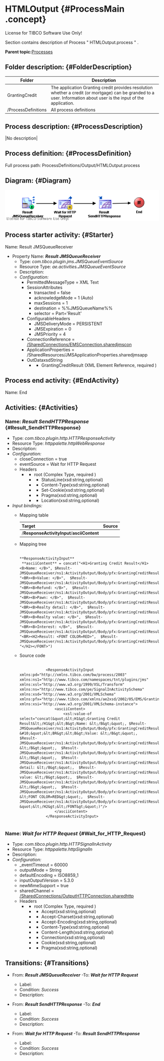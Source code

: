 # HTMLOutput {#ProcessMain .concept}

License for TIBCO Software Use Only!

Section contains description of Process " HTMLOutput.process " .

**Parent topic:**[Processes](../../../../projects/GrantingCredit/common/process.md)

## Folder description: {#FolderDescription}

|Folder|Description|
|------|-----------|
|GrantingCredit|The application Granting credit provides resolution whether a credit \(or mortgage\) can be granded to a user. Information about user is the input of the application.|
|/ProcessDefinitions|All process definitions|

## Process description: {#ProcessDescription}

|No description|

## Process definition: {#ProcessDefinition}

Full process path: ProcessDefinitions/Output/HTMLOutput.process

## Diagram: {#Diagram}

![](HTMLOutput.process.png)

## Process starter activity: {#Starter}

Name: Result JMSQueueReceiver

-   Property Name: ***Result JMSQueueReceiver***
    -   Type: *com.tibco.plugin.jms.JMSQueueEventSource*
    -   Resource Type: *ae.activities.JMSQueueEventSource*
    -   Description:
    -   *Configuration:*
        -   PermittedMessageType = XML Text
        -   SessionAttributes
            -   transacted = false
            -   acknowledgeMode = 1 \(Auto\)
            -   maxSessions = 1
            -   destination = %%JMSQueueName%%
            -   selector = Part='Result'
        -   ConfigurableHeaders
            -   JMSDeliveryMode = PERSISTENT
            -   JMSExpiration = 0
            -   JMSPriority = 4
        -   ConnectionReference = [/SharedConnections/EMSConnection.sharedjmscon](../../SharedConnections/EMSConnection.sharedjmscon.md)
        -   ApplicationProperties = /SharedResources/JMSApplicationProperties.sharedjmsapp
        -   OutDataxsdString
            -   - GrantingCreditResult \(XML Element Reference, required \)

## Process end activity: {#EndActivity}

Name: End

## Activities: {#Activities}

### Name: ***Result SendHTTPResponse*** {#Result_SendHTTPResponse}

-   Type: *com.tibco.plugin.http.HTTPResponseActivity*
-   Resource Type: *httppalette.httpWebResponse*
-   Description:
-   *Configuration:*
    -   closeConnection = true
    -   eventSource = Wait for HTTP Request
    -   Headers
        -   + root \(Complex Type, required \)
            -   - StatusLine\(xsd:string,optional\)
            -   - Content-Type\(xsd:string,optional\)
            -   - Set-Cookie\(xsd:string,optional\)
            -   - Pragma\(xsd:string,optional\)
            -   - Location\(xsd:string,optional\)
-   *Input bindings:*
    -   Mapping table

        |Target|Source|
        |------|------|
        |/**ResponseActivityInput**/**asciiContent**| |

    -   Mapping tree

        ```
        
        **ResponseActivityInput**
         **asciiContent** = concat("<H1>Granting Credit Result</H1><B>Name: </B>", $Result-JMSQueueReceiver/ns1:ActivityOutput/Body/pfx:GrantingCreditResult/Name, 
        "<BR><B>Value: </B>",  $Result-JMSQueueReceiver/ns1:ActivityOutput/Body/pfx:GrantingCreditResult/Value,
        "<BR><B>Refund: </B>",  $Result-JMSQueueReceiver/ns1:ActivityOutput/Body/pfx:GrantingCreditResult/Refund,
        "<BR><B>Pawn: </B>",  $Result-JMSQueueReceiver/ns1:ActivityOutput/Body/pfx:GrantingCreditResult/Pawn,
        "<BR><B>Realty detail: </B>",  $Result-JMSQueueReceiver/ns1:ActivityOutput/Body/pfx:GrantingCreditResult/RealtyDetail,
        "<BR><B>Realty value: </B>",  $Result-JMSQueueReceiver/ns1:ActivityOutput/Body/pfx:GrantingCreditResult/RealtyValue,
        "<BR><B>Interest: </B>",  $Result-JMSQueueReceiver/ns1:ActivityOutput/Body/pfx:GrantingCreditResult/Interest,
        "<BR><H2>Result: <FONT COLOR=RED>",  $Result-JMSQueueReceiver/ns1:ActivityOutput/Body/pfx:GrantingCreditResult/State, "</H2></FONT>")
        ```

    -   Source code

        ```
        
                    <ResponseActivityInput xmlns:pd="http://xmlns.tibco.com/bw/process/2003" xmlns:ns1="http://www.tibco.com/namespaces/tnt/plugins/jms" xmlns:xsl="http://www.w3.org/1999/XSL/Transform" xmlns:ns="http://www.tibco.com/pe/SignalInActivitySchema" xmlns:xsd="http://www.w3.org/2001/XMLSchema" xmlns:pfx="http://www.tibco.com/xmlns/ae2xsd/2002/05/EMS/GrantingCreditAESchema" xmlns:xsi="http://www.w3.org/2001/XMLSchema-instance">
                        <asciiContent>
                            <xsl:value-of select="concat(&quot;&lt;H1&gt;Granting Credit Result&lt;/H1&gt;&lt;B&gt;Name: &lt;/B&gt;&quot;, $Result-JMSQueueReceiver/ns1:ActivityOutput/Body/pfx:GrantingCreditResult/Name, &#10;&quot;&lt;BR&gt;&lt;B&gt;Value: &lt;/B&gt;&quot;,  $Result-JMSQueueReceiver/ns1:ActivityOutput/Body/pfx:GrantingCreditResult/Value,&#10;&quot;&lt;BR&gt;&lt;B&gt;Refund: &lt;/B&gt;&quot;,  $Result-JMSQueueReceiver/ns1:ActivityOutput/Body/pfx:GrantingCreditResult/Refund,&#10;&quot;&lt;BR&gt;&lt;B&gt;Pawn: &lt;/B&gt;&quot;,  $Result-JMSQueueReceiver/ns1:ActivityOutput/Body/pfx:GrantingCreditResult/Pawn,&#10;&quot;&lt;BR&gt;&lt;B&gt;Realty detail: &lt;/B&gt;&quot;,  $Result-JMSQueueReceiver/ns1:ActivityOutput/Body/pfx:GrantingCreditResult/RealtyDetail,&#10;&quot;&lt;BR&gt;&lt;B&gt;Realty value: &lt;/B&gt;&quot;,  $Result-JMSQueueReceiver/ns1:ActivityOutput/Body/pfx:GrantingCreditResult/RealtyValue,&#10;&quot;&lt;BR&gt;&lt;B&gt;Interest: &lt;/B&gt;&quot;,  $Result-JMSQueueReceiver/ns1:ActivityOutput/Body/pfx:GrantingCreditResult/Interest,&#10;&quot;&lt;BR&gt;&lt;H2&gt;Result: &lt;FONT COLOR=RED&gt;&quot;,  $Result-JMSQueueReceiver/ns1:ActivityOutput/Body/pfx:GrantingCreditResult/State, &quot;&lt;/H2&gt;&lt;/FONT&gt;&quot;)"/>
                        </asciiContent>
                    </ResponseActivityInput>
                
        ```


### Name: ***Wait for HTTP Request*** {#Wait_for_HTTP_Request}

-   Type: *com.tibco.plugin.http.HTTPSignalInActivity*
-   Resource Type: *httppalette.httpSignalIn*
-   Description:
-   *Configuration:*
    -   \_eventTimeout = 60000
    -   outputMode = String
    -   defaultEncoding = ISO8859\_1
    -   inputOutputVersion = 5.3.0
    -   newMimeSupport = true
    -   sharedChannel = [/SharedConnections/OutputHTTPConnection.sharedhttp](../../SharedConnections/OutputHTTPConnection.sharedhttp.md)
    -   Headers
        -   + root \(Complex Type, required \)
            -   - Accept\(xsd:string,optional\)
            -   - Accept-Charset\(xsd:string,optional\)
            -   - Accept-Encoding\(xsd:string,optional\)
            -   - Content-Type\(xsd:string,optional\)
            -   - Content-Length\(xsd:string,optional\)
            -   - Connection\(xsd:string,optional\)
            -   - Cookie\(xsd:string,optional\)
            -   - Pragma\(xsd:string,optional\)

## Transitions: {#Transitions}

-   From: ***Result JMSQueueReceiver*** -To: ***Wait for HTTP Request***
    -   Label:
    -   Condition: *Success*
    -   Description:

-   From: ***Result SendHTTPResponse*** -To: ***End***
    -   Label:
    -   Condition: *Success*
    -   Description:

-   From: ***Wait for HTTP Request*** -To: ***Result SendHTTPResponse***
    -   Label:
    -   Condition: *Success*
    -   Description:

